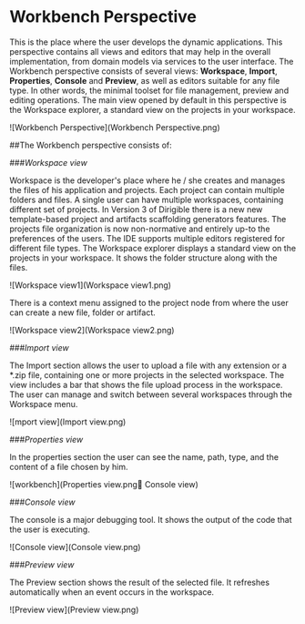 # Workbench Perspective
This is the place where the user develops the dynamic applications. This perspective contains all views and editors that may help in the overall implementation, from domain models via services to the user interface. The Workbench perspective consists of several views: **Workspace**, **Import**, **Properties**, **Console** and **Preview**, as well as editors suitable for any file type. In other words, the minimal toolset for file management, preview and editing operations. The main view opened by default in this perspective is the Workspace explorer, a standard view on the projects in your workspace.

![Workbench Perspective](Workbench Perspective.png)

##The Workbench perspective consists of:

###*Workspace view*

Workspace is the developer's place where he / she creates and manages the files of his application and projects. Each project can contain multiple folders and files. A single user can have multiple workspaces, containing different set of projects. In Version 3 of Dirigible there is a new  new template-based project and artifacts scaffolding generators features. The projects file organization is now non-normative and entirely up-to the preferences of the users.  The IDE supports multiple editors registered for different file types. The Workspace explorer displays a standard view on the projects in your workspace. It shows the folder structure along with the files. 


![Workspace view1](Workspace view1.png)

There is a context menu assigned to the project node from where the user can create a new file, folder or artifact.

![Workspace view2](Workspace view2.png)

###*Import view*

The Import section allows the user to upload a file with any extension or a *.zip file, containing one or more projects in the selected workspace. The view includes a bar that shows the file upload process in the workspace. The user can manage and switch between several workspaces through the Workspace menu.

![mport view](Import view.png)

###*Properties view*

In the properties section the user can see the name, path, type, and the content of a file chosen by him.

![workbench](Properties view.png	Console view)

###*Console view*

The console is a major debugging tool. It shows the output of the code that the user is executing. 

![Console view](Console view.png)

###*Preview view*

The Preview section shows the result of the selected file.  It refreshes automatically when an event occurs in the workspace.

![Preview view](Preview view.png)
